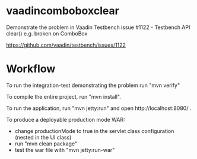 vaadincomboboxclear
===================

Demonstrate the problem in Vaadin Testbench issue #1122 - Testbench API clear() e.g. broken on ComboBox

https://github.com/vaadin/testbench/issues/1122


Workflow
========

To run the integration-test demonstrating the problem run "mvn verify"

To compile the entire project, run "mvn install".

To run the application, run "mvn jetty:run" and open http://localhost:8080/ .

To produce a deployable production mode WAR:
- change productionMode to true in the servlet class configuration (nested in the UI class)
- run "mvn clean package"
- test the war file with "mvn jetty:run-war"
